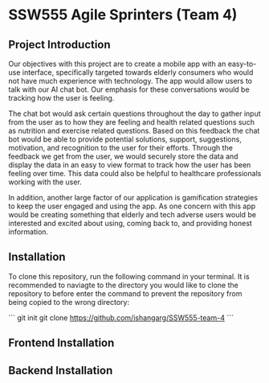 # SSW555 Agile Sprinters (Team 4)
## Project Introduction
Our objectives with this project are to create a mobile app with an easy-to-use interface, specifically targeted towards elderly consumers who would not have much experience with technology. The app would allow users to talk with our AI chat bot. Our emphasis for these conversations would be tracking how the user is feeling. 

The chat bot would ask certain questions throughout the day to gather input from the user as to how they are feeling and health related questions such as nutrition and exercise related questions. Based on this feedback the chat bot would be able to provide potential solutions, support, suggestions, motivation, and recognition to the user for their efforts. Through the feedback we get from the user, we would securely store the data and display the data in an easy to view format to track how the user has been feeling over time. This data could also be helpful to healthcare professionals working with the user.

In addition, another large factor of our application is gamification strategies to keep the user engaged and using the app. As one concern with this app would be creating something that elderly and tech adverse users would be interested and excited about using, coming back to, and providing honest information.

## Installation

To clone this repository, run the following command in your terminal. It is recommended to naviagte to the directory you would like to clone the repository to before enter the command to prevent the repository from being copied to the wrong directory:

\`\`\`
git init
git clone https://github.com/ishangarg/SSW555-team-4
\`\`\`


## Frontend Installation

## Backend Installation
